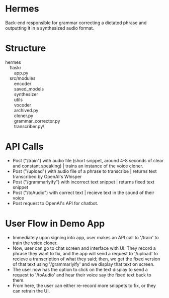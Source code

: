 # Hermes
Back-end responsible for grammar correcting a dictated phrase and outputting it in a synthesized audio format.


# Structure

hermes\
&emsp;flaskr\
&emsp;&emsp;app.py\
&emsp;src/modules\
&emsp;&emsp;encoder\
&emsp;&emsp;saved_models\
&emsp;&emsp;synthesizer\
&emsp;&emsp;utils\
&emsp;&emsp;vocoder\
&emsp;&emsp;archived.py\
&emsp;&emsp;cloner.py\
&emsp;&emsp;grammar_corrector.py\
&emsp;&emsp;transcriber.py\

# API Calls

- Post ("/train") with audio file (short snippet, around 4-8 seconds of clear and constant speaking) | trains an instance of the voice cloner.
- Post ("/upload") with audio file of a phrase to transcribe | returns text transcribed by OpenAI's Whisper 
- Post ("/grammarlyify") with incorrect text snippet | returns fixed text snippet
- Post ("/toAudio") with correct text | recieve text in the sound of their voice 
- Post request to OpenAI's API for chatbot.

# User Flow in Demo App

- Immediately upon signing into app, user makes an API call to '/train' to train the voice cloner. 
- Now, user can go to chat screen and interface with UI. They record a phrase they want to fix, and the app will send a request to '/upload' to recieve a transcription of what they said; then, we get the fixed version of that text using '/grammarlyify' and we display that text on screen.
- The user now has the option to click on the text display to send a request to '/toAudio' and hear their voice say the fixed text back to them.
- From here, the user can either re-record more snippets to fix, or they can retrain the UI.
